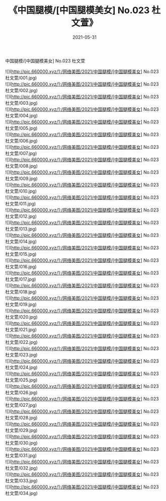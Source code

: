 ﻿---
layout: post
title:  《中国腿模/[中国腿模美女] No.023 杜文萱》
date:   2021-05-31
img: http://pic.660000.xyz/1:/网络美图/2021/中国腿模/[中国腿模美女] No.023 杜文萱/000.jpg
categories: [美女, 清纯, 唯美]
---

中国腿模/[中国腿模美女] No.023 杜文萱

 ![](http://pic.660000.xyz/1:/网络美图/2021/中国腿模/[中国腿模美女] No.023 杜文萱/001.jpg) <br>![](http://pic.660000.xyz/1:/网络美图/2021/中国腿模/[中国腿模美女] No.023 杜文萱/002.jpg) <br>![](http://pic.660000.xyz/1:/网络美图/2021/中国腿模/[中国腿模美女] No.023 杜文萱/003.jpg) <br>![](http://pic.660000.xyz/1:/网络美图/2021/中国腿模/[中国腿模美女] No.023 杜文萱/004.jpg) <br>![](http://pic.660000.xyz/1:/网络美图/2021/中国腿模/[中国腿模美女] No.023 杜文萱/005.jpg) <br>![](http://pic.660000.xyz/1:/网络美图/2021/中国腿模/[中国腿模美女] No.023 杜文萱/006.jpg) <br>![](http://pic.660000.xyz/1:/网络美图/2021/中国腿模/[中国腿模美女] No.023 杜文萱/007.jpg) <br>![](http://pic.660000.xyz/1:/网络美图/2021/中国腿模/[中国腿模美女] No.023 杜文萱/008.jpg) <br>![](http://pic.660000.xyz/1:/网络美图/2021/中国腿模/[中国腿模美女] No.023 杜文萱/009.jpg) <br>![](http://pic.660000.xyz/1:/网络美图/2021/中国腿模/[中国腿模美女] No.023 杜文萱/010.jpg) <br>![](http://pic.660000.xyz/1:/网络美图/2021/中国腿模/[中国腿模美女] No.023 杜文萱/011.jpg) <br>![](http://pic.660000.xyz/1:/网络美图/2021/中国腿模/[中国腿模美女] No.023 杜文萱/012.jpg) <br>![](http://pic.660000.xyz/1:/网络美图/2021/中国腿模/[中国腿模美女] No.023 杜文萱/013.jpg) <br>![](http://pic.660000.xyz/1:/网络美图/2021/中国腿模/[中国腿模美女] No.023 杜文萱/014.jpg) <br>![](http://pic.660000.xyz/1:/网络美图/2021/中国腿模/[中国腿模美女] No.023 杜文萱/015.jpg) <br>![](http://pic.660000.xyz/1:/网络美图/2021/中国腿模/[中国腿模美女] No.023 杜文萱/016.jpg) <br>![](http://pic.660000.xyz/1:/网络美图/2021/中国腿模/[中国腿模美女] No.023 杜文萱/017.jpg) <br>![](http://pic.660000.xyz/1:/网络美图/2021/中国腿模/[中国腿模美女] No.023 杜文萱/018.jpg) <br>![](http://pic.660000.xyz/1:/网络美图/2021/中国腿模/[中国腿模美女] No.023 杜文萱/019.jpg) <br>![](http://pic.660000.xyz/1:/网络美图/2021/中国腿模/[中国腿模美女] No.023 杜文萱/020.jpg) <br>![](http://pic.660000.xyz/1:/网络美图/2021/中国腿模/[中国腿模美女] No.023 杜文萱/021.jpg) <br>![](http://pic.660000.xyz/1:/网络美图/2021/中国腿模/[中国腿模美女] No.023 杜文萱/022.jpg) <br>![](http://pic.660000.xyz/1:/网络美图/2021/中国腿模/[中国腿模美女] No.023 杜文萱/023.jpg) <br>![](http://pic.660000.xyz/1:/网络美图/2021/中国腿模/[中国腿模美女] No.023 杜文萱/024.jpg) <br>![](http://pic.660000.xyz/1:/网络美图/2021/中国腿模/[中国腿模美女] No.023 杜文萱/025.jpg) <br>![](http://pic.660000.xyz/1:/网络美图/2021/中国腿模/[中国腿模美女] No.023 杜文萱/026.jpg) <br>![](http://pic.660000.xyz/1:/网络美图/2021/中国腿模/[中国腿模美女] No.023 杜文萱/027.jpg) <br>![](http://pic.660000.xyz/1:/网络美图/2021/中国腿模/[中国腿模美女] No.023 杜文萱/028.jpg) <br>![](http://pic.660000.xyz/1:/网络美图/2021/中国腿模/[中国腿模美女] No.023 杜文萱/029.jpg) <br>![](http://pic.660000.xyz/1:/网络美图/2021/中国腿模/[中国腿模美女] No.023 杜文萱/030.jpg) <br>![](http://pic.660000.xyz/1:/网络美图/2021/中国腿模/[中国腿模美女] No.023 杜文萱/031.jpg) <br>![](http://pic.660000.xyz/1:/网络美图/2021/中国腿模/[中国腿模美女] No.023 杜文萱/032.jpg) <br>![](http://pic.660000.xyz/1:/网络美图/2021/中国腿模/[中国腿模美女] No.023 杜文萱/033.jpg) <br>![](http://pic.660000.xyz/1:/网络美图/2021/中国腿模/[中国腿模美女] No.023 杜文萱/034.jpg) <br>
